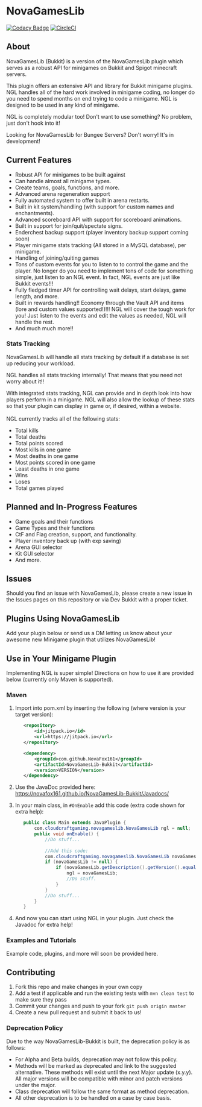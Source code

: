 # NovaGamesLib

[![Codacy Badge](https://api.codacy.com/project/badge/Grade/21cfa539a1474f59a53c7c15db9d738c)](https://www.codacy.com/app/NovaFox161/NovaGamesLib-Bukkit?utm_source=github.com&utm_medium=referral&utm_content=NovaFox161/NovaGamesLib-Bukkit&utm_campaign=badger)
[![CircleCI](https://circleci.com/gh/NovaFox161/NovaGamesLib-Bukkit.svg?style=svg)](https://circleci.com/gh/NovaFox161/NovaGamesLib-Bukkit)

## About
NovaGamesLib (Bukkit) is a version of the NovaGamesLib plugin which serves as a robust API for minigames on Bukkit and Spigot minecraft servers.

This plugin offers an extensive API and library for Bukkit minigame plugins. NGL handles all of the hard work involved in minigame coding, no longer do you need to spend months on end trying to code a minigame. NGL is designed to be used in any kind of minigame.

NGL is completely modular too! Don't want to use something? No problem, just don't hook into it!

Looking for NovaGamesLib for Bungee Servers? Don't worry! It's in development!

## Current Features
- Robust API for minigames to be built against
- Can handle almost all minigame types.
- Create teams, goals, functions, and more.
- Advanced arena regeneration support
- Fully automated system to offer built in arena restarts.
- Built in kit system/handling (with support for custom names and enchantments).
- Advanced scoreboard API with support for scoreboard animations.
- Built in support for join/quit/spectate signs.
- Enderchest backup support (player inventory backup support coming soon)
- Player minigame stats tracking (All stored in a MySQL database), per minigame.
- Handling of joining/quiting games
- Tons of custom events for you to listen to to control the game and the player. No longer do you need to implement tons of code for something simple, just listen to an NGL event. In fact, NGL events are just like Bukkit events!!!
- Fully fledged timer API for controlling wait delays, start delays, game length, and more.
- Built in rewards handling!! Economy through the Vault API and items (lore and custom values supported!)!!! NGL will cover the tough work for you! Just listen to the events and edit the values as needed, NGL will handle the rest.
- And much much more!!

### Stats Tracking
NovaGamesLib will handle all stats tracking by default if a database is set up reducing your workload. 
 
NGL handles all stats tracking internally! That means that you need not worry about it!!

With integrated stats tracking, NGL can provide and in depth look into how players perform in a minigame. NGL will also allow the lookup of these stats so that your plugin can display in game or, if desired, within a website.
<br> <br>
NGL currently tracks all of the following stats:
- Total kills
- Total deaths
- Total points scored
- Most kills in one game
- Most deaths in one game
- Most points scored in one game
- Least deaths in one game
- Wins
- Loses
- Total games played

## Planned and In-Progress Features
- Game goals and their functions
- Game Types and their functions
- CtF and Flag creation, support, and functionality.
- Player inventory back up (with exp saving)
- Arena GUI selector
- Kit GUI selector
- And more.

## Issues
Should you find an issue with NovaGamesLib, please create a new issue in the Issues pages on this repository or via Dev Bukkit with a proper ticket.

## Plugins Using NovaGamesLib
Add your plugin below or send us a DM letting us know about your awesome new Minigame plugin that utilizes NovaGamesLib!

## Use in Your Minigame Plugin
Implementing NGL is super simple!
Directions on how to use it are provided below (currently only Maven is supported).
### Maven
1. Import into pom.xml by inserting the following (where version is your target version):
    ```xml
       <repository>
           <id>jitpack.io</id>
           <url>https://jitpack.io</url>
       </repository>
    ```
    
    ```xml
       <dependency>
           <groupId>com.github.NovaFox161</groupId>
           <artifactId>NovaGamesLib-Bukkit</artifactId>
           <version>VERSION</version>
       </dependency>
    ```
2. Use the JavaDoc provided here: https://novafox161.github.io/NovaGamesLib-Bukkit/Javadocs/
3. In your main class, in `#OnEnable` add this code (extra code shown for extra help):
    ```java
       public class Main extends JavaPlugin {
           com.cloudcraftgaming.novagameslib.NovaGamesLib ngl = null;
           public void onEnable() {
               //Do stuff...
               
               //Add this code:
               com.cloudcraftgaming.novagameslib.NovaGamesLib novaGamesLib = plugin.getServer().getPluginManager().getPlugin("NovaGamesLib-Bukkit");
               if (novaGamesLib != null) {
                   if (novaGamesLib.getDescription().getVersion().equals("TARGET VERSION")) {
                       ngl = novaGamesLib;
                       //Do stuff.
                   }
               }
               //Do stuff...
           }
       }
    ```
4. And now you can start using NGL in your plugin. Just check the Javadoc for extra help!
   
### Examples and Tutorials
Example code, plugins, and more will soon be provided here.

## Contributing
1. Fork this repo and make changes in your own copy
2. Add a test if applicable and run the existing tests with `mvn clean test` to make sure they pass
3. Commit your changes and push to your fork `git push origin master`
4. Create a new pull request and submit it back to us!

### Deprecation Policy
Due to the way NovaGamesLib-Bukkit is built, the deprecation policy is as follows:
- For Alpha and Beta builds, deprecation may not follow this policy.
- Methods will be marked as deprecated and link to the suggested alternative. These methods will exist until the next Major update (x.y.y). All major versions will be compatible with minor and patch versions under the major.
- Class deprecation will follow the same format as method deprecation.
- All other deprecation is to be handled on a case by case basis.